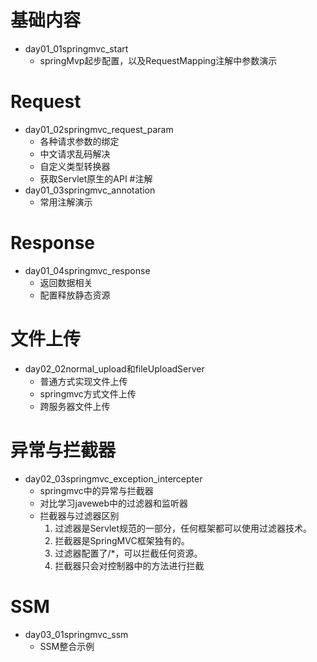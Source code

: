 # 基础内容
- day01_01springmvc_start  
    - springMvp起步配置，以及RequestMapping注解中参数演示
# Request
- day01_02springmvc_request_param
    - 各种请求参数的绑定
    - 中文请求乱码解决
    - 自定义类型转换器
    - 获取Servlet原生的API
#注解
- day01_03springmvc_annotation
    - 常用注解演示
    
# Response
- day01_04springmvc_response
    - 返回数据相关
    - 配置释放静态资源
    
# 文件上传
- day02_02normal_upload和fileUploadServer
    - 普通方式实现文件上传
    - springmvc方式文件上传
    - 跨服务器文件上传
    
# 异常与拦截器
- day02_03springmvc_exception_intercepter
    - springmvc中的异常与拦截器
    - 对比学习javeweb中的过滤器和监听器
    - 拦截器与过滤器区别
         1. 过滤器是Servlet规范的一部分，任何框架都可以使用过滤器技术。
         2. 拦截器是SpringMVC框架独有的。
         3. 过滤器配置了/*，可以拦截任何资源。
         4. 拦截器只会对控制器中的方法进行拦截

# SSM
- day03_01springmvc_ssm
    - SSM整合示例




















